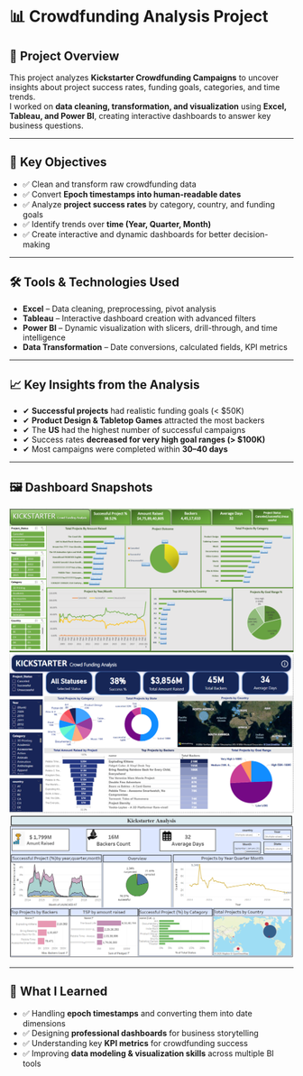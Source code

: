 # 📊 Crowdfunding Analysis Project  

## 📝 Project Overview  
This project analyzes **Kickstarter Crowdfunding Campaigns** to uncover insights about project success rates, funding goals, categories, and time trends.  
I worked on **data cleaning, transformation, and visualization** using **Excel, Tableau, and Power BI**, creating interactive dashboards to answer key business questions.  

---

## 🎯 Key Objectives  
- ✅ Clean and transform raw crowdfunding data  
- ✅ Convert **Epoch timestamps into human-readable dates**  
- ✅ Analyze **project success rates** by category, country, and funding goals  
- ✅ Identify trends over **time (Year, Quarter, Month)**  
- ✅ Create interactive and dynamic dashboards for better decision-making  

---

## 🛠 Tools & Technologies Used  
- **Excel** – Data cleaning, preprocessing, pivot analysis  
- **Tableau** – Interactive dashboard creation with advanced filters  
- **Power BI** – Dynamic visualization with slicers, drill-through, and time intelligence  
- **Data Transformation** – Date conversions, calculated fields, KPI metrics  

---

## 📈 Key Insights from the Analysis  
- ✔ **Successful projects** had realistic funding goals (< $50K)  
- ✔ **Product Design & Tabletop Games** attracted the most backers  
- ✔ The **US** had the highest number of successful campaigns  
- ✔ Success rates **decreased for very high goal ranges (> $100K)**  
- ✔ Most campaigns were completed within **30–40 days**  

---

## 🖼 Dashboard Snapshots  

![Crowdfunding Dashboard 1](CFA1.png)  
![Crowdfunding Dashboard 2](CFA2.png)  
![Crowdfunding Dashboard 3](CFA3.png)  

---

## 🚀 What I Learned  
- ✅ Handling **epoch timestamps** and converting them into date dimensions  
- ✅ Designing **professional dashboards** for business storytelling  
- ✅ Understanding key **KPI metrics** for crowdfunding success  
- ✅ Improving **data modeling & visualization skills** across multiple BI tools  



